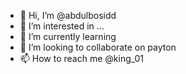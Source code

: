 - 👋 Hi, I’m @abdulbosidd
- 👀 I’m interested in ...
- 🌱 I’m currently learning 
- 💞️ I’m looking to collaborate on payton
- 📫 How to reach me @king_01

<!---
abdulbosidd/abdulbosidd is a ✨ special ✨ repository because its `README.md` (this file) appears on your GitHub profile.
You can click the Preview link to take a look at your changes.
--->
